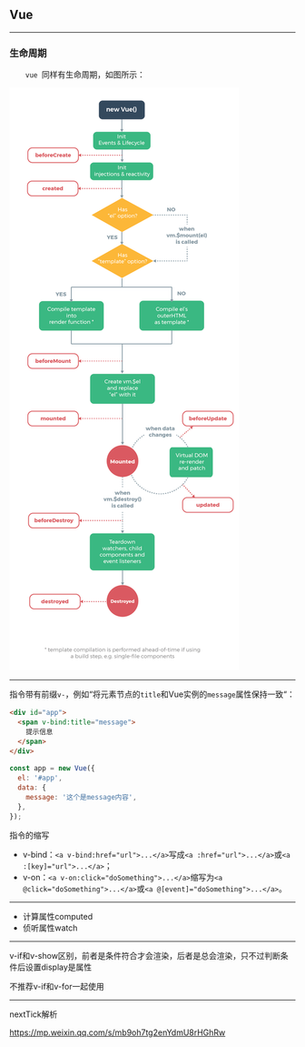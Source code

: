 ## Vue

---

### 生命周期

&emsp;&emsp;`vue `同样有生命周期，如图所示：

![lifecycle](./img/lifecycle.png)

---

指令带有前缀`v-`，例如“将元素节点的`title`和Vue实例的`message`属性保持一致“：

```html
<div id="app">
  <span v-bind:title="message">
  	提示信息
  </span>
</div>
```

```javascript
const app = new Vue({
  el: '#app',
  data: {
    message: '这个是message内容',
  },
});
```

指令的缩写

- v-bind：`<a v-bind:href="url">...</a>`写成`<a :href="url">...</a>`或`<a :[key]="url">...</a>`；
- v-on：`<a v-on:click="doSomething">...</a>`缩写为`<a @click="doSomething">...</a>`或`<a @[event]="doSomething">...</a>`。

---

- 计算属性computed
- 侦听属性watch

---

v-if和v-show区别，前者是条件符合才会渲染，后者是总会渲染，只不过判断条件后设置display是属性

不推荐v-if和v-for一起使用

---
nextTick解析

https://mp.weixin.qq.com/s/mb9oh7tg2enYdmU8rHGhRw
